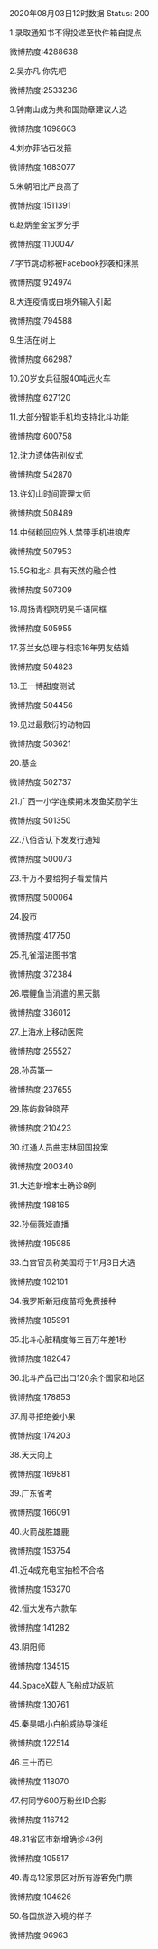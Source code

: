 2020年08月03日12时数据
Status: 200

1.录取通知书不得投递至快件箱自提点

微博热度:4288638

2.吴亦凡 你先吧

微博热度:2533236

3.钟南山成为共和国勋章建议人选

微博热度:1698663

4.刘亦菲钻石发箍

微博热度:1683077

5.朱朝阳比严良高了

微博热度:1511391

6.赵炳奎金宝罗分手

微博热度:1100047

7.字节跳动称被Facebook抄袭和抹黑

微博热度:924974

8.大连疫情或由境外输入引起

微博热度:794588

9.生活在树上

微博热度:662987

10.20岁女兵征服40吨远火车

微博热度:627120

11.大部分智能手机均支持北斗功能

微博热度:600758

12.沈力遗体告别仪式

微博热度:542870

13.许幻山时间管理大师

微博热度:508489

14.中储粮回应外人禁带手机进粮库

微博热度:507953

15.5G和北斗具有天然的融合性

微博热度:507309

16.周扬青程晓玥吴千语同框

微博热度:505955

17.芬兰女总理与相恋16年男友结婚

微博热度:504823

18.王一博甜度测试

微博热度:504456

19.见过最敷衍的动物园

微博热度:503621

20.基金

微博热度:502737

21.广西一小学连续期末发鱼奖励学生

微博热度:501350

22.八佰否认下发发行通知

微博热度:500073

23.千万不要给狗子看爱情片

微博热度:500064

24.股市

微博热度:417750

25.孔雀溜进图书馆

微博热度:372384

26.喂鲤鱼当消遣的黑天鹅

微博热度:336012

27.上海水上移动医院

微博热度:255527

28.孙芮第一

微博热度:237655

29.陈屿救钟晓芹

微博热度:210423

30.红通人员曲志林回国投案

微博热度:200340

31.大连新增本土确诊8例

微博热度:198165

32.孙俪薇娅直播

微博热度:195985

33.白宫官员称美国将于11月3日大选

微博热度:192101

34.俄罗斯新冠疫苗将免费接种

微博热度:185991

35.北斗心脏精度每三百万年差1秒

微博热度:182647

36.北斗产品已出口120余个国家和地区

微博热度:178853

37.周寻拒绝姜小果

微博热度:174203

38.天天向上

微博热度:169881

39.广东省考

微博热度:166091

40.火箭战胜雄鹿

微博热度:153754

41.近4成充电宝抽检不合格

微博热度:153270

42.恒大发布六款车

微博热度:141282

43.阴阳师

微博热度:134515

44.SpaceX载人飞船成功返航

微博热度:130761

45.秦昊唱小白船威胁导演组

微博热度:122514

46.三十而已

微博热度:118070

47.何同学600万粉丝ID合影

微博热度:116742

48.31省区市新增确诊43例

微博热度:105517

49.青岛12家景区对所有游客免门票

微博热度:104626

50.各国旅游入境的样子

微博热度:96963

